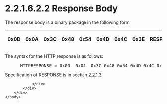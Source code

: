 <html dir="LTR" xmlns:mshelp="http://msdn.microsoft.com/mshelp" xmlns:ddue="http://ddue.schemas.microsoft.com/authoring/2003/5" xmlns:xlink="http://www.w3.org/1999/xlink" xmlns:tool="http://www.microsoft.com/tooltip">
    <head>
        <meta http-equiv="Content-Type" content="text/html; CHARSET=utf-8"></meta>
        <meta name="save" content="history"></meta>
        <title>2.2.1.6.2.2 Response Body</title>
        <xml>
            <mshelp:toctitle title="2.2.1.6.2.2 Response Body"></mshelp:toctitle>
            <mshelp:rltitle title="[MS-SSAS8]: Response Body"></mshelp:rltitle>
            <mshelp:keyword index="A" term="dc8eaa25-355a-4541-95aa-8860f72825ff"></mshelp:keyword>
            <mshelp:attr name="DCSext.ContentType" value="open specification"></mshelp:attr>
            <mshelp:attr name="AssetID" value="dc8eaa25-355a-4541-95aa-8860f72825ff"></mshelp:attr>
            <mshelp:attr name="TopicType" value="kbRef"></mshelp:attr>
            <mshelp:attr name="DCSext.Title" value="[MS-SSAS8]: Response Body" />
        </xml>
    </head>
    <body>
        <div id="header">
            <h1 class="heading">2.2.1.6.2.2 Response Body</h1>
        </div>
        <div id="mainSection">
            <div id="mainBody">
                <div id="allHistory" class="saveHistory"></div>
                <div id="sectionSection0" class="section" name="collapseableSection">
                    

<p>The response body is a binary package in the following form</p>

<table>
 <thead>
  <tr>
   <th>
   <p>0x0D</p>
   </th>
   <th>
   <p>0x0A</p>
   </th>
   <th>
   <p>0x3C</p>
   </th>
   <th>
   <p>0x48</p>
   </th>
   <th>
   <p>0x54</p>
   </th>
   <th>
   <p>0x4D</p>
   </th>
   <th>
   <p>0x4C</p>
   </th>
   <th>
   <p>0x3E</p>
   </th>
   <th>
   <p>RESPONSE</p>
   </th>
  </tr>
 </thead>
</table>

<p>The syntax for the HTTP response is as follows:</p>

<dl>
<dd>
<div><pre> HTTPRESPONSE = 0x0D  0x0A  0x3C 0x48 0x54 0x4D 0x4C 0x3E RESPONSE
</pre></div>
</dd></dl>

<p>Specification of RESPONSE is in section <a href="34c425c0-485f-476a-9dbe-3cf017858602.htm">2.2.1.3</a>.</p>


                </div>
            </div>
        </div>
    </body>
</html>